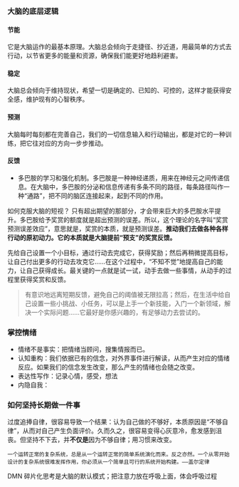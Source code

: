 ### 大脑的底层逻辑

#### 节能  
它是大脑运作的最基本原理。大脑总会倾向于走捷径、抄近道，用最简单的方式去行动，以节省更多的能量和资源，确保我们能更好地趋利避害。


#### 稳定
大脑总会倾向于维持现状，希望一切是确定的、已知的、可控的，这样才能获得安全感，维护现有的心智秩序。


#### 预测
大脑每时每刻都在完善自己，我们的一切信息输入和行动输出，都是对它的一种训练，把它往对应的方向一步步推动。
#### 反馈
- 多巴胺的学习和强化机制。多巴胺是一种神经递质，用来在神经元之间传递信息。在大脑中，多巴胺的分泌和信息传递有多条不同的路径，每条路径叫作一种“通路”，把不同的脑区连接起来，起到不同的作用。

如何克服大脑的短视？
只有超出期望的那部分，才会带来巨大的多巴胺水平提升。多巴胺给予奖赏的额度就是超出预测的误差。所以，这个理论的名字叫“奖赏预测误差效应”，意思就是，奖赏的本质，就是预测误差。**推动我们去做各种各样行动的原初动力。它的本质就是大脑提前“预支”的奖赏反馈。**

先给自己设置一个小目标，通过行动去完成它，获得奖励；然后再稍微提高目标，让自己付出更多的行动去攻克它……在这个过程中，“不知不觉”地提高自己的能力，让自己获得成长。最关键的一点就是试一试，动手去做一些事情，从动手的过程里获得奖赏和反馈。

>有意识地远离短期反馈，避免自己的阈值被无限拉高；然后，在生活中给自己设置一些小挑战、小任务，可以是上手一个新技能，入门一个新领域，解决一个实际问题……它最好是你感兴趣的，有足够动力去尝试的。




### 掌控情绪 

- 情绪不是事实：把情绪当顾问，搜集情报而已。
- 认知重构：我们依据已有的信念，对外界事件进行解读，从而产生对应的情绪反应。如果我们的信念发生改变，那么产生的情绪也会随之改变。
- 表达性写作：记录心情，感受，想法
- 内隐自我：


### 如何坚持长期做一件事


过度追捧自律，很容易导致一个结果：认为自己做的不够好，本质原因是“不够自律”，从而对自己产生负面评价。久而久之，很容易变得心灰意冷，愈发感到沮丧。但坚持不下去，并**不仅是**因为不够自律；用习惯来改变。

```ad-abstract
一个运转正常的复杂系统，总是从一个运转正常的简单系统演化而来。反之亦然。一个从零开始设计的复杂系统很难发挥作用，你必须从一个简单且可行的系统开始构建。——盖尔定律
```


DMN 碎片化思考是大脑的默认模式；把注意力放在呼吸上面，体会呼吸过程





















































